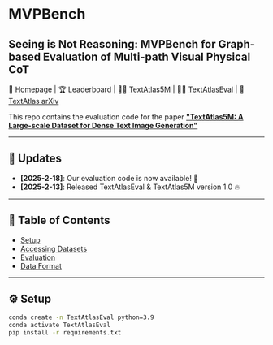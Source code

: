 # MVPBench

## Seeing is Not Reasoning: MVPBench for Graph-based Evaluation of Multi-path Visual Physical CoT

📘 [Homepage](https://github.com/naver-ai/TextAtlas5M) | 🏆 Leaderboard | 🧑‍🔬 [TextAtlas5M](https://huggingface.co/datasets/naver-ai/TextAtlas5M) | 🧑‍🔬 [TextAtlasEval](https://huggingface.co/datasets/naver-ai/TextAtlasEval) | 📄 [TextAtlas arXiv](https://arxiv.org/abs/2402.12345)

This repo contains the evaluation code for the paper [**"TextAtlas5M: A Large-scale Dataset for Dense Text Image Generation"**](https://arxiv.org/abs/2402.12345)

---

## 🔔 Updates

- **[2025-2-18]**: Our evaluation code is now available! 🌟
- **[2025-2-13]**: Released TextAtlasEval & TextAtlas5M version 1.0 🔥

---

## 📑 Table of Contents

- [Setup](#setup)
- [Accessing Datasets](#accessing-datasets)
- [Evaluation](#evaluation)
- [Data Format](#data-format)

---

## ⚙️ Setup

```bash
conda create -n TextAtlasEval python=3.9
conda activate TextAtlasEval
pip install -r requirements.txt
